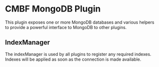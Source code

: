 # CMBF MongoDB Plugin

This plugin exposes one or more MongoDB databases and various helpers to provide a powerful interface to MongoDB to other plugins.

## IndexManager

The indexManager is used by all plugins to register any required indexes. Indexes will be applied as soon as the connection
is made available.
